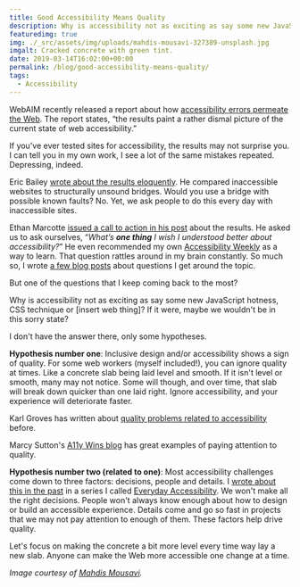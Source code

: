 ```yaml
---
title: Good Accessibility Means Quality
description: Why is accessibility not as exciting as say some new JavaScript hotness, CSS technique or [insert web thing]?
featuredimg: true
img: ./_src/assets/img/uploads/mahdis-mousavi-327389-unsplash.jpg
imgalt: Cracked concrete with green tint.
date: 2019-03-14T16:02:00+00:00
permalink: /blog/good-accessibility-means-quality/
tags:
  - Accessibility
---
```


WebAIM recently released a report about how [accessibility errors permeate the Web](https://webaim.org/projects/million/). The report states, &#8220;the results paint a rather dismal picture of the current state of web accessibility.&#8221;

If you've ever tested sites for accessibility, the results may not surprise you. I can tell you in my own work, I see a lot of the same mistakes repeated. Depressing, indeed.

Eric Bailey [wrote about the results eloquently](https://ericwbailey.design/writing/2019-03-05-fighting-uphill.html). He compared inaccessible websites to structurally unsound bridges. Would you use a bridge with possible known faults? No. Yet, we ask people to do this every day with inaccessible sites.

Ethan Marcotte [issued a call to action in his post](https://ethanmarcotte.com/wrote/the-web-we-broke/) about the results. He asked us to ask ourselves, &#8220;_What’s _**one thing**_ I wish I understood better about accessibility?_&#8221; He even recommended my own [Accessibility Weekly](https://a11yweekly.com/) as a way to learn. That question rattles around in my brain constantly. So much so, I wrote [a few blog posts](/tag/accessibility-answers/) about questions I get around the topic.

But one of the questions that I keep coming back to the most?

Why is accessibility not as exciting as say some new JavaScript hotness, CSS technique or [insert web thing]? If it were, maybe we wouldn't be in this sorry state?

I don't have the answer there, only some hypotheses.

**Hypothesis number one**: Inclusive design and/or accessibility shows a sign of quality. For some web workers (myself included!), you can ignore quality at times. Like a concrete slab being laid level and smooth. If it isn't level or smooth, many may not notice. Some will though, and over time, that slab will break down quicker than one laid right. Ignore accessibility, and your experience will deteriorate faster.

Karl Groves has written about [quality problems related to accessibility](http://www.karlgroves.com/2015/01/01/you-dont-have-accessibility-problems-you-have-quality-problems/) before.

Marcy Sutton's [A11y Wins blog](https://a11ywins.tumblr.com/) has great examples of paying attention to quality.

**Hypothesis number two (related to one)**: Most accessibility challenges come down to three factors: decisions, people and details. I [wrote about this in the past](/blog/practicing-web-accessibility-differently/) in a series I called [Everyday Accessibility](/blog/everyday-accessibility/). We won't make all the right decisions. People won't always know enough about how to design or build an accessible experience. Details come and go so fast in projects that we may not pay attention to enough of them. These factors help drive quality.

Let's focus on making the concrete a bit more level every time way lay a new slab. Anyone can make the Web more accessible one change at a time.

_Image courtesy of [Mahdis Mousavi](https://unsplash.com/photos/5BrLjgDAd-c)._

